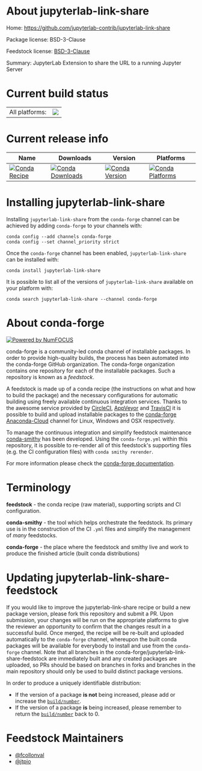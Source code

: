 About jupyterlab-link-share
===========================

Home: https://github.com/jupyterlab-contrib/jupyterlab-link-share

Package license: BSD-3-Clause

Feedstock license: [BSD-3-Clause](https://github.com/conda-forge/jupyterlab-link-share-feedstock/blob/master/LICENSE.txt)

Summary: JupyterLab Extension to share the URL to a running Jupyter Server

Current build status
====================


<table><tr><td>All platforms:</td>
    <td>
      <a href="https://dev.azure.com/conda-forge/feedstock-builds/_build/latest?definitionId=11627&branchName=master">
        <img src="https://dev.azure.com/conda-forge/feedstock-builds/_apis/build/status/jupyterlab-link-share-feedstock?branchName=master">
      </a>
    </td>
  </tr>
</table>

Current release info
====================

| Name | Downloads | Version | Platforms |
| --- | --- | --- | --- |
| [![Conda Recipe](https://img.shields.io/badge/recipe-jupyterlab--link--share-green.svg)](https://anaconda.org/conda-forge/jupyterlab-link-share) | [![Conda Downloads](https://img.shields.io/conda/dn/conda-forge/jupyterlab-link-share.svg)](https://anaconda.org/conda-forge/jupyterlab-link-share) | [![Conda Version](https://img.shields.io/conda/vn/conda-forge/jupyterlab-link-share.svg)](https://anaconda.org/conda-forge/jupyterlab-link-share) | [![Conda Platforms](https://img.shields.io/conda/pn/conda-forge/jupyterlab-link-share.svg)](https://anaconda.org/conda-forge/jupyterlab-link-share) |

Installing jupyterlab-link-share
================================

Installing `jupyterlab-link-share` from the `conda-forge` channel can be achieved by adding `conda-forge` to your channels with:

```
conda config --add channels conda-forge
conda config --set channel_priority strict
```

Once the `conda-forge` channel has been enabled, `jupyterlab-link-share` can be installed with:

```
conda install jupyterlab-link-share
```

It is possible to list all of the versions of `jupyterlab-link-share` available on your platform with:

```
conda search jupyterlab-link-share --channel conda-forge
```


About conda-forge
=================

[![Powered by NumFOCUS](https://img.shields.io/badge/powered%20by-NumFOCUS-orange.svg?style=flat&colorA=E1523D&colorB=007D8A)](http://numfocus.org)

conda-forge is a community-led conda channel of installable packages.
In order to provide high-quality builds, the process has been automated into the
conda-forge GitHub organization. The conda-forge organization contains one repository
for each of the installable packages. Such a repository is known as a *feedstock*.

A feedstock is made up of a conda recipe (the instructions on what and how to build
the package) and the necessary configurations for automatic building using freely
available continuous integration services. Thanks to the awesome service provided by
[CircleCI](https://circleci.com/), [AppVeyor](https://www.appveyor.com/)
and [TravisCI](https://travis-ci.com/) it is possible to build and upload installable
packages to the [conda-forge](https://anaconda.org/conda-forge)
[Anaconda-Cloud](https://anaconda.org/) channel for Linux, Windows and OSX respectively.

To manage the continuous integration and simplify feedstock maintenance
[conda-smithy](https://github.com/conda-forge/conda-smithy) has been developed.
Using the ``conda-forge.yml`` within this repository, it is possible to re-render all of
this feedstock's supporting files (e.g. the CI configuration files) with ``conda smithy rerender``.

For more information please check the [conda-forge documentation](https://conda-forge.org/docs/).

Terminology
===========

**feedstock** - the conda recipe (raw material), supporting scripts and CI configuration.

**conda-smithy** - the tool which helps orchestrate the feedstock.
                   Its primary use is in the construction of the CI ``.yml`` files
                   and simplify the management of *many* feedstocks.

**conda-forge** - the place where the feedstock and smithy live and work to
                  produce the finished article (built conda distributions)


Updating jupyterlab-link-share-feedstock
========================================

If you would like to improve the jupyterlab-link-share recipe or build a new
package version, please fork this repository and submit a PR. Upon submission,
your changes will be run on the appropriate platforms to give the reviewer an
opportunity to confirm that the changes result in a successful build. Once
merged, the recipe will be re-built and uploaded automatically to the
`conda-forge` channel, whereupon the built conda packages will be available for
everybody to install and use from the `conda-forge` channel.
Note that all branches in the conda-forge/jupyterlab-link-share-feedstock are
immediately built and any created packages are uploaded, so PRs should be based
on branches in forks and branches in the main repository should only be used to
build distinct package versions.

In order to produce a uniquely identifiable distribution:
 * If the version of a package **is not** being increased, please add or increase
   the [``build/number``](https://docs.conda.io/projects/conda-build/en/latest/resources/define-metadata.html#build-number-and-string).
 * If the version of a package **is** being increased, please remember to return
   the [``build/number``](https://docs.conda.io/projects/conda-build/en/latest/resources/define-metadata.html#build-number-and-string)
   back to 0.

Feedstock Maintainers
=====================

* [@fcollonval](https://github.com/fcollonval/)
* [@jtpio](https://github.com/jtpio/)

